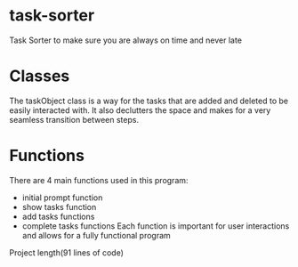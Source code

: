 # task-sorter
Task Sorter to make sure you are always on time and never late

# Classes
The taskObject class is a way for the tasks that are added and deleted to be easily interacted with. It also declutters the space and makes for a very seamless transition between steps.

# Functions
There are 4 main functions used in this program:
- initial prompt function
- show tasks function
- add tasks functions
- complete tasks functions
Each function is important for user interactions and allows for a fully functional program

Project length(91 lines of code)

